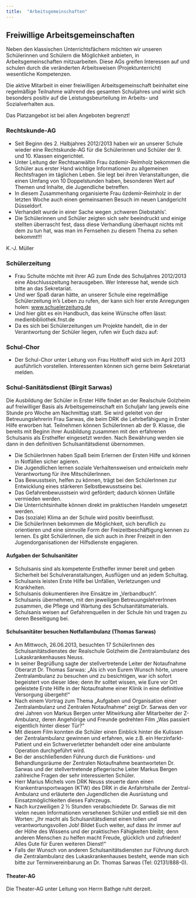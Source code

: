```yaml
---
title:  "Arbeitsgemeinschaften"
---
```


## Freiwillige Arbeitsgemeinschaften

Neben den klassischen Unterrichtsf&auml;chern m&ouml;chten wir unseren Sch&uuml;lerinnen und Sch&uuml;lern die M&ouml;glichkeit anbieten, in Arbeitsgemeinschaften mitzuarbeiten. Diese AGs greifen Interessen auf und schulen durch die ver&auml;nderten Arbeitsweisen (Projektunterricht) wesentliche Kompetenzen. 

Die aktive Mitarbeit in einer freiwilligen Arbeitsgemeinschaft beinhaltet eine regelm&auml;&szlig;ige Teilnahme w&auml;hrend des gesamten Schuljahres und wirkt sich besonders positiv auf die Leistungsbeurteilung im Arbeits- und Sozialverhalten aus. 

Das Platzangebot ist bei allen Angeboten begrenzt! 

### Rechtskunde-AG

- Seit Beginn des 2. Halbjahres 2012/2013 haben wir an unserer Schule wieder eine Rechtskunde-AG f&uuml;r die Sch&uuml;lerinnen und Sch&uuml;ler der 9. und 10. Klassen eingerichtet.
- Unter Leitung der Rechtsanw&auml;ltin Frau &ouml;zdemir-Reimholz bekommen die Sch&uuml;ler aus erster Hand wichtige Informationen zu allgemeinen Rechtsfragen im t&auml;glichen Leben. Sie legt bei ihren Veranstaltungen, die einen Umfang von 10 Doppelstunden haben, besonderen Wert auf Themen und Inhalte, die Jugendliche betreffen.
- In diesem Zusammenhang organisierte Frau &ouml;zdemir-Reimholz in der letzten Woche auch einen gemeinsamen Besuch im neuen Landgericht D&uuml;sseldorf.
- Verhandelt wurde in einer Sache wegen ‚schweren Diebstahls’.
- Die Sch&uuml;lerinnen und Sch&uuml;ler zeigten sich sehr beeindruckt und einige stellten &uuml;berrascht fest, dass diese Verhandlung &uuml;berhaupt nichts mit dem zu tun hat, was man im Fernsehen zu diesem Thema zu sehen bekommt!!! 

K.-J. M&uuml;ller

### Sch&uuml;lerzeitung

- Frau Schulte m&ouml;chte mit ihrer AG zum Ende des Schuljahres 2012/2013 eine Abschlusszeitung herausgeben. Wer Interesse hat, wende sich bitte an das Sekretariat.
- Und wer Spa&szlig; daran h&auml;tte, an unserer Schule eine regelm&auml;&szlig;ige Sch&uuml;lerzeitung in’s Leben zu rufen, der kann sich hier erste Anregungen holen: www.schuelerzeitung.de
- Und hier gibt es ein Handbuch, das keine W&uuml;nsche offen l&auml;sst: medienbibliothek.fnst.de
- Da es sich bei Sch&uuml;lerzeitungen um Projekte handelt, die in der Verantwortung der Sch&uuml;ler liegen, rufen wir Euch dazu auf: 

### Schul-Chor

- Der Schul-Chor unter Leitung von Frau Holthoff wird sich im April 2013 ausf&uuml;hrlich vorstellen. Interessenten k&ouml;nnen sich gerne beim Sekretariat melden.

### Schul-Sanit&auml;tsdienst (Birgit Sarwas)

Die Ausbildung der Sch&uuml;ler in Erster Hilfe findet an der Realschule Golzheim auf freiwilliger Basis als Arbeitsgemeinschaft ein Schuljahr lang jeweils eine Stunde pro Woche am Nachmittag statt. Sie wird geleitet von der Betreuungslehrerin Frau Sarwas, die beim DRK die Lehrbef&auml;higung in Erster Hilfe erworben hat. Teilnehmen k&ouml;nnen Sch&uuml;lerInnen ab der 9. Klasse, die bereits mit Beginn ihrer Ausbildung zusammen mit den erfahrenen Schulsanis als Ersthelfer eingesetzt werden. Nach Bew&auml;hrung werden sie dann in den definitiven Schulsanit&auml;tsdienst &uuml;bernommen.

- Die Sch&uuml;lerInnen haben Spa&szlig; beim Erlernen der Ersten Hilfe und k&ouml;nnen in Notf&auml;llen sicher agieren.
- Die Jugendlichen lernen soziale Verhaltensweisen und entwickeln mehr Verantwortung f&uuml;r ihre Mitsch&uuml;lerInnen.
- Das Bewusstsein, helfen zu k&ouml;nnen, tr&auml;gt bei den Sch&uuml;lerInnen zur Entwicklung eines st&auml;rkeren Selbstbewusstseins bei.
- Das Gefahrenbewusstsein wird gef&ouml;rdert; dadurch k&ouml;nnen Unf&auml;lle vermieden werden.
- Die Unterrichtsinhalte k&ouml;nnen direkt im praktischen Handeln umgesetzt werden.
- Das (soziale) Klima an der Schule wird positiv beeinflusst.
- Die Sch&uuml;lerInnen bekommen die M&ouml;glichkeit, sich beruflich zu orientieren und eine sinnvolle Form der Freizeitbesch&auml;ftigung kennen zu lernen. Es gibt Sch&uuml;lerInnen, die sich auch in ihrer Freizeit in den Jugendorganisationen der Hilfsdienste engagieren.

#### Aufgaben der Schulsanit&auml;ter

- Schulsanis sind als kompetente Ersthelfer immer bereit und geben Sicherheit bei Schulveranstaltungen, Ausfl&uuml;gen und an jedem Schultag.
- Schulsanis leisten Erste Hilfe bei Unf&auml;llen, Verletzungen und Krankheiten.
- Schulsanis dokumentieren ihre Eins&auml;tze im „Verbandbuch“.
- Schulsanis &uuml;bernehmen, mit den jeweiligen BetreuungslehrerInnen zusammen, die Pflege und Wartung des Schulsanit&auml;tsmaterials.
- Schulsanis weisen auf Gefahrenquellen in der Schule hin und tragen zu deren Beseitigung bei.

#### Schulsanit&auml;ter besuchen Notfallambulanz (Thomas Sarwas)

- Am Mittwoch, 26.06.2013, besuchten 17 Sch&uuml;lerInnen des Schulsanit&auml;tsdienstes der Realschule Golzheim die Zentralambulanz des Lukaskrankenhauses Neuss.
- In seiner Begr&uuml;&szlig;ung sagte der stellvertretende Leiter der Notaufnahme Oberarzt Dr. Thomas Sarwas: „Als ich von Eurem Wunsch h&ouml;rte, unsere Zentralambulanz zu besuchen und zu besichtigen, war ich sofort begeistert von dieser Idee; denn Ihr solltet wissen, wie Eure vor Ort geleistete Erste Hilfe in der Notaufnahme einer Klinik in eine definitive Versorgung &uuml;bergeht!“
- Nach einem Vortrag zum Thema „Aufgaben und Organisation einer Zentralambulanz und Zentralen Notaufnahme“ zeigt Dr. Sarwas den vor drei Jahren von Markus Bergen unter Mitwirkung aller Mitarbeiter der Z-Ambulanz, deren Angeh&ouml;rige und Freunde gedrehten Film „Was passiert eigentlich hinter dieser T&uuml;r?“ 
- Mit diesem Film konnten die Sch&uuml;ler einen Einblick hinter die Kulissen der Zentralambulanz gewinnen und erfahren, wie z.B. ein Herzinfarkt-Patient und ein Schwerverletzter behandelt oder eine ambulante Operation durchgef&uuml;hrt wird.
- Bei der anschlie&szlig;enden F&uuml;hrung durch die Funktions- und Behandlungsr&auml;ume der Zentralen Notaufnahme beantworteten Dr. Sarwas und der stellvertretende pflegerische Leiter Markus Bergen zahlreiche Fragen der sehr interessierten Sch&uuml;ler.
- Herr Marius Michels vom DRK Neuss steuerte dann einen Krankentransportwagen (KTW) des DRK in die Anfahrtshalle der Zentral-Ambulanz und erl&auml;uterte den Jugendlichen die Ausr&uuml;stung und Einsatzm&ouml;glichkeiten dieses Fahrzeugs.
- Nach kurzweiligen 2 ½ Stunden verabschiedete Dr. Sarwas die mit vielen neuen Informationen versehenen Sch&uuml;ler und entlie&szlig; sie mit den Worten: „Ihr macht als Schulsanit&auml;tsdienst einen tollen und verantwortungsvollen Job! Bildet Euch weiter, auf dass Ihr immer auf der H&ouml;he des Wissens und der praktischen F&auml;higkeiten bleibt; denn anderen Menschen zu helfen macht Freude, gl&uuml;cklich und zufrieden! Alles Gute f&uuml;r Euren weiteren Dienst!“
- Falls der Wunsch von anderen Schulsanit&auml;tsdiensten zur F&uuml;hrung durch die Zentralambulanz des Lukaskrankenhauses besteht, wende man sich bitte zur Terminvereinbarung an Dr. Thomas Sarwas (Tel: 02131/888-0).

#### Theater-AG

Die Theater-AG unter Leitung von Herrn Bathge ruht derzeit.
